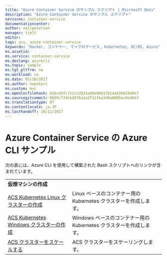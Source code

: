 ```yaml
---
title: "Azure Container Service のサンプル スクリプト | Microsoft Docs"
description: "Azure Container Service のサンプル スクリプト"
services: container-service
documentationcenter: 
author: neilpeterson
manager: timlt
editor: 
tags: acs, azure-container-service
keywords: "Docker, コンテナー, マイクロサービス, Kubernetes, DC/OS, Azure"
ms.assetid: 
ms.service: container-service
ms.devlang: azurecli
ms.topic: sample
ms.tgt_pltfrm: na
ms.workload: na
ms.date: 05/30/2017
ms.author: nepeters
ms.custom: mvc
ms.openlocfilehash: b56c45fc711cc2831adde80617b14a82601b49e7
ms.sourcegitcommit: 6699c77dcbd5f8a1a2f21fba3d0a0005ac9ed6b7
ms.translationtype: HT
ms.contentlocale: ja-JP
ms.lasthandoff: 10/11/2017
---
```

# <a name="azure-cli-samples-for-azure-container-service"></a>Azure Container Service の Azure CLI サンプル

次の表には、Azure CLI を使用して構築された Bash スクリプトへのリンクが含まれています。

| | |
|---|---|
|**仮想マシンの作成**||
| [ACS Kubernetes Linux クラスターの作成](./scripts/container-service-cli-deploy-k8s-linux.md?toc=%2fcli%2fazure%2ftoc.json) | Linux ベースのコンテナー用の Kubernetes クラスターを作成します。 |
| [ACS Kubernetes Windows クラスターの作成](./scripts/container-service-cli-deploy-k8s-windows.md?toc=%2fcli%2fazure%2ftoc.json) | Windows ベースのコンテナー用の Kubernetes クラスターを作成します。 |
| [ACS クラスターをスケールする](./scripts/container-service-cli-scale-cluster.md?toc=%2fcli%2fazure%2ftoc.json) | ACS クラスターをスケーリングします。 |
